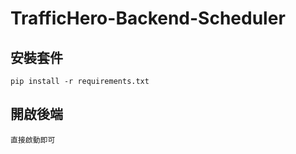 # TrafficHero-Backend-Scheduler

## 安裝套件
```
pip install -r requirements.txt
```

## 開啟後端
```
直接啟動即可
```